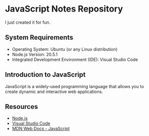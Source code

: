 # JavaScript Notes Repository

I just created it for fun.

## System Requirements

- Operating System: Ubuntu (or any Linux distribution)
- Node.js Version: 20.5.1
- Integrated Development Environment (IDE): Visual Studio Code


## Introduction to JavaScript

JavaScript is a widely-used programming language that allows you to create dynamic and interactive web applications.



## Resources

- [Node.js](https://nodejs.org/)
- [Visual Studio Code](https://code.visualstudio.com/)
- [MDN Web Docs - JavaScript](https://developer.mozilla.org/en-US/docs/Web/JavaScript)

